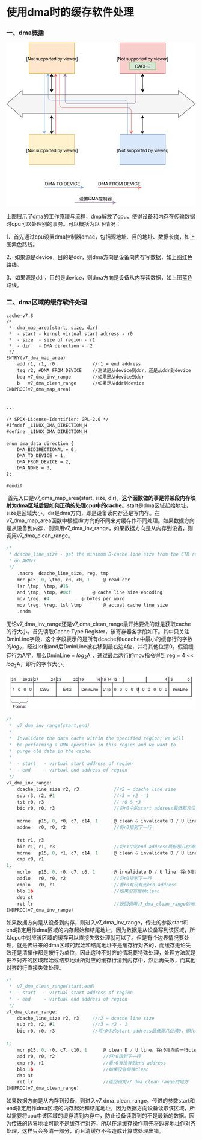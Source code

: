 # </center>使用dma时的缓存软件处理<center>

### 一、dma概括

![](draw/dma.svg)

​		上图展示了dma的工作原理与流程，dma解放了cpu，使得设备和内存在传输数据时cpu可以处理别的事务。可以概括为以下情况：

1、首先通过cpu设置dma控制器dmac，包括源地址、目的地址、数据长度，如上图紫色路线。

2、如果源是device，目的是ddr，则dma方向是设备向内存写数据，如上图红色路线。

3、如果源是ddr，目的是device，则dma方向是设备从内存读数据，如上图蓝色路线。



### 二、dma区域的缓存软件处理


```
cache-v7.S
/*
 *	dma_map_area(start, size, dir)
 *	- start	- kernel virtual start address - r0
 *	- size	- size of region - r1
 *	- dir	- DMA direction - r2
 */
ENTRY(v7_dma_map_area)
	add	r1, r1, r0				//r1 = end address
	teq	r2, #DMA_FROM_DEVICE	//测试是从device到ddr，还是从ddr到device
	beq	v7_dma_inv_range		//如果是从device到ddr
	b	v7_dma_clean_range		//如果是从ddr到device
ENDPROC(v7_dma_map_area)


...

/* SPDX-License-Identifier: GPL-2.0 */
#ifndef _LINUX_DMA_DIRECTION_H
#define _LINUX_DMA_DIRECTION_H

enum dma_data_direction {
	DMA_BIDIRECTIONAL = 0,
	DMA_TO_DEVICE = 1,
	DMA_FROM_DEVICE = 2,
	DMA_NONE = 3,
};

#endif
```
​		首先入口是v7_dma_map_area(start, size, dir)，**这个函数做的事是将某段内存映射为dma区域后要如何正确的处理cpu中的cache**。start是dma区域起始地址，size是区域大小，dir是dma方向，即是设备读内存还是写内存。在v7_dma_map_area函数中根据dir方向的不同来对缓存作不同处理。如果数据方向是从设备到内存，则调用v7_dma_inv_range，如果数据方向是从内存到设备，则调用v7_dma_clean_range。



```c
/*
 * dcache_line_size - get the minimum D-cache line size from the CTR register
 * on ARMv7.
 */
	.macro	dcache_line_size, reg, tmp
	mrc	p15, 0, \tmp, c0, c0, 1		@ read ctr
	lsr	\tmp, \tmp, #16
	and	\tmp, \tmp, #0xf		@ cache line size encoding
	mov	\reg, #4			@ bytes per word
	mov	\reg, \reg, lsl \tmp		@ actual cache line size
	.endm
```
​		无论v7_dma_inv_range还是v7_dma_clean_range最开始要做的就是获取cache的行大小。首先读取Cache Type Register，该寄存器各字段如下。其中只关注DminLine字段，这个字段表示的是所有dcache和ucache中最小的缓存行的字数的$log_2$，经过lsr和and后DminLine被右移到最右边4位，并将其他位清0。假设缓存行为A字，那么DminLine = $log_2$A ，通过最后两行的mov指令得到 reg = 4 << $log_2$A，即行的字节大小。

![](pictures/dma2.PNG)



```c
/*
 *	v7_dma_inv_range(start,end)
 *
 *	Invalidate the data cache within the specified region; we will
 *	be performing a DMA operation in this region and we want to
 *	purge old data in the cache.
 *
 *	- start   - virtual start address of region
 *	- end     - virtual end address of region
 */
v7_dma_inv_range:
	dcache_line_size r2, r3				//r2 = dcache line size
	sub	r3, r2, #1						//r3 = r2 - 1
	tst	r0, r3							// r0 & r3
	bic	r0, r0, r3						//将r0中的start address最低那几位清0，即dcache line size对齐

	mcrne	p15, 0, r0, c7, c14, 1		@ clean & invalidate D / U line，将r0指向的一行clean到内存然后失效掉
	addne	r0, r0, r2					//将r0指到下一行

	tst	r1, r3
	bic	r1, r1, r3						//将r1中的end address最低那几位清0，即dcache line size对齐
	mcrne	p15, 0, r1, c7, c14, 1		@ clean & invalidate D / U line，将r1指向的一行clean到内存然后失效掉
	cmp	r0, r1
1:
	mcrlo	p15, 0, r0, c7, c6, 1		@ invalidate D / U line，将r0指向的一行失效
	addlo	r0, r0, r2					//将r0指到下一行
	cmplo	r0, r1						//看r0有没有到end address
	blo	1b								//如果没有继续clean
	dsb	st
	ret	lr								//返回调用v7_dma_clean_range的地方
ENDPROC(v7_dma_inv_range)
```

​		如果数据方向是从设备到内存，则进入v7_dma_inv_range，传进的参数start和end指定用作dma区域的内存起始和结尾地址，因为数据是从设备写到该区域，所以cpu中对应该区域的缓存可以直接失效处理就可以了。但是有个边界情况要处理，就是传进来的dma区域的起始和结尾地址不是缓存行对齐的，而缓存无论失效还是清操作都是按行为单位，因此这种不对齐的情况要特殊处理，处理方法就是把不对齐的区域起始或结束地址所对应的缓存行清到内存中，然后再失效，而其他对齐的行直接失效处理。



```c
/*
 *	v7_dma_clean_range(start,end)
 *	- start   - virtual start address of region
 *	- end     - virtual end address of region
 */
v7_dma_clean_range:
	dcache_line_size r2, r3		//r2 = dcache line size
	sub	r3, r2, #1				//r3 = r2 - 1	
	bic	r0, r0, r3				//将r0中的start address最低那几位清0，即dcache line size对齐

1:
	mcr	p15, 0, r0, c7, c10, 1		@ clean D / U line，将r0指向的一行clean到poc(内存)
	add	r0, r0, r2					//将r0指到下一行
	cmp	r0, r1						//看r0有没有到end address
	blo	1b							//如果没有继续clean
	dsb	st
	ret	lr							//返回调用v7_dma_clean_range的地方
ENDPROC(v7_dma_clean_range)
```

​		如果数据方向是从内存到设备，则进入v7_dma_clean_range。传进的参数start和end指定用作dma区域的内存起始和结尾地址，因为数据方向设备读取该区域，所以需要将cpu中该区域的缓存清到内存中，防止设备读取到的不是最新的数据。因为传进的边界地址可能不是缓存行对齐，所以在清缓存操作前先将边界地址作对齐处理，这样只会多清一部分，而且清缓存不会造成计算或处理出错。
